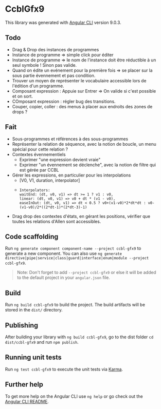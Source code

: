 # CcblGfx9

This library was generated with [Angular CLI](https://github.com/angular/angular-cli) version 9.0.3.

## Todo
* Drag & Drop des instances de programmes
* Instance de programme => simple click pour éditer
* Instance de programme => le nom de l'instance doit être réductible à un seul symbole ! Sinon pas valide.
* Quand on édite un evénement pour la première fois => se placer sur la sous partie évennement et pas condition.
* Trouver un moyen de représenter le vocabulaire accessible lors de l'édition d'un programme.
* Composant expression : Appuie sur Entrer => On valide si c'est possible et on sort.
* COmposant expression : régler bug des transitions.
* Couper, copier, coller : des menus à placer aux endroits des zones de drops ?

## Fait
* Sous-programmes et références à des sous-programmes
* Représenter la relation de séquence, avec la notion de boucle, un menu spécial pour cette relation ?
* Contextes évennementiels
    * Exprimer "une expression devient vraie"
    * Exprimer "un évennement se déclenche", avec la notion de filtre qui est gérée par CCBL
* Gérer les expressions, en particulier pour les interpolations
    * [V0, V1, duration, interpolator]
    *     Interpolators:
          waitEnd: (dt, v0, v1) => dt >= 1 ? v1 : v0,
          linear: (dt, v0, v1) => v0 + dt * (v1 - v0),
          easeInOut: (dt, v0, v1) => dt < 0.5 ? v0+(v1-v0)*2*dt*dt : v0-(v1-v0)/2*((2*dt-1)*(2*dt-3)-1)
* Drag drop des contextes d'états, en gérant les positions, vérifier que toutes les relations d'Allen sont accessibles.


## Code scaffolding

Run `ng generate component component-name --project ccbl-gfx9` to generate a new component. You can also use `ng generate directive|pipe|service|class|guard|interface|enum|module --project ccbl-gfx9`.
> Note: Don't forget to add `--project ccbl-gfx9` or else it will be added to the default project in your `angular.json` file. 

## Build

Run `ng build ccbl-gfx9` to build the project. The build artifacts will be stored in the `dist/` directory.

## Publishing

After building your library with `ng build ccbl-gfx9`, go to the dist folder `cd dist/ccbl-gfx9` and run `npm publish`.

## Running unit tests

Run `ng test ccbl-gfx9` to execute the unit tests via [Karma](https://karma-runner.github.io).

## Further help

To get more help on the Angular CLI use `ng help` or go check out the [Angular CLI README](https://github.com/angular/angular-cli/blob/master/README.md).
